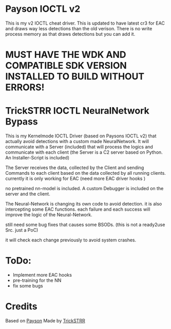 # Payson IOCTL v2

This is my v2 IOCTL cheat driver. This is updated to have latest cr3 for EAC and draws way less detections than the old verison.
There is no write process memory as that draws detections but you can add it.

# MUST HAVE THE WDK AND COMPATIBLE SDK VERSION INSTALLED TO BUILD WITHOUT ERRORS!

# TrickSTRR IOCTL NeuralNetwork Bypass

This is my Kernelmode IOCTL Driver (based on Paysons IOCTL v2) that actually avoid detections with a custom made NeuralNetwork. 
It will communicate with a Server (included) that will process the logics and communicate with each client (the Server is a C2 server based on Python. An Installer-Script is included)

The Server receives the data, collected by the Client and sending Commands to each client based on the data collected by all running clients. 
currently it is only working for EAC (need more EAC driver hooks )

no pretrained nn-model is included.
A custom Debugger is included on the server and the client.

The Neural-Network is changing its own code to avoid detection. it is also intercepting some EAC functions. 
each failure and each success will improve the logic of the Neural-Network. 

still need some bug fixes that causes some BSODs. (this is not a ready2use Src. just a PoC)

it will check each change previously to avoid system crashes. 


# ToDo:

- Implement more EAC hooks
- pre-training for the NN
- fix some bugs




# Credits

Based on [Payson](https://github.com/paysonism)
Made by [TrickSTRR](https://github.com/trickstrr)
